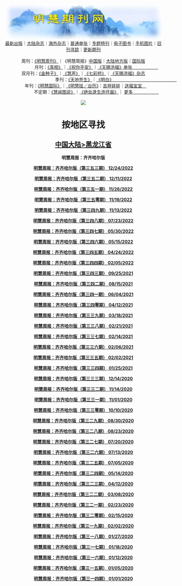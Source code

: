 <a id="user-content-1" class="anchor" aria-hidden="true" href="#1">
<a name="1" id="1" target="_blank"></a> <span id="1">
<a name="2" id="2" target="_blank"></a> <span id="2">
<a name="3" id="3" target="_blank"></a> <span id="3">
<a name="4" id="4" target="_blank"></a> <span id="4">
<a name="5" id="5" target="_blank"></a> <span id="5">
<a name="6" id="6" target="_blank"></a> <span id="6">
<a name="7" id="7" target="_blank"></a> <span id="7">
<a id="user-content-1" href="#1">
<div align="center">
<a target="_blank" href="https://github.com/19920513/djy/blob/master/gb/nsc413.md#1"><img src="https://github.com/pdf-edit/qikan/blob/master/mhqk.jpg?raw=true"></a><br>
<a href="https://github.com/pdf-edit/qikan/blob/master/display.aspx/category_id/8/page_1.md#1">最新出版</a>｜<a href="https://github.com/pdf-edit/qikan/blob/master/category.aspx/category/mainland/page_1.md#1">大陆杂志</a>｜<a href="https://github.com/pdf-edit/qikan/blob/master/category.aspx/category/overseas/page_1.md#1">海外杂志</a>｜<a href="https://github.com/pdf-edit/qikan/blob/master/display.aspx/category_id/4/guige_id/3/page_1.md#1">普通单张</a>｜<a href="https://github.com/pdf-edit/qikan/blob/master/category.aspx/category/zhuanti/page_1.md#1">专题特刊</a>｜<a href="https://github.com/pdf-edit/qikan/blob/master/display.aspx/category_id/6/meijie_id/2/page_1.md#1">电子图书</a>｜<a href="https://github.com/pdf-edit/qikan/blob/master/display.aspx/qikan_type_id/11075/page_1.md#1">手机图片</a>｜<a href="https://github.com/pdf-edit/qikan/blob/master/display.aspx/category_id/5/zhouqi_id/6/page_1.md#1">旧刊寻踪</a>｜<a href="https://github.com/pdf-edit/qikan/blob/master/UpdatedArticles.aspx/page_1.md#1">更新期刊</a>
<br>
<br>
周刊：<a href="https://github.com/pdf-edit/qikan/blob/master/display.aspx/qikan_type_id/5179/page_1.md#1">《明慧周刊》</a>｜《明慧周报》<a href="https://github.com/pdf-edit/qikan/blob/master/display.aspx/qikan_type_id/5178/page_1.md#1">中国版</a>｜<a href="https://github.com/pdf-edit/qikan/blob/master/mainland.aspx/page_1.md#1">大陆地方版</a>｜<a href="https://github.com/pdf-edit/qikan/blob/master/display.aspx/qikan_type_id/5151/page_1.md#1">国际版</a><br>
月刊：<a href="https://github.com/pdf-edit/qikan/blob/master/display.aspx/qikan_type_id/5240/page_1.md#1">《真相》</a>｜<a href="https://github.com/pdf-edit/qikan/blob/master/display.aspx/qikan_type_id/11182/page_1.md#1">《祝你平安》</a>｜<a href="https://github.com/pdf-edit/qikan/blob/master/display.aspx/qikan_type_id/5360/keyword/E5/contain/true/page_1.md#1">《天赐洪福》单张　　　　　　</a><br>
双月刊：<a href="https://github.com/pdf-edit/qikan/blob/master/display.aspx/qikan_type_id/7500/page_1.md#1">《金种子》</a>｜<a href="https://github.com/pdf-edit/qikan/blob/master/display.aspx/qikan_type_id/5638/page_1.md#1">《慧声》</a>｜<a href="https://github.com/pdf-edit/qikan/blob/master/display.aspx/qikan_type_id/7268/page_1.md#1">《七彩桥》</a>｜<a href="https://github.com/pdf-edit/qikan/blob/master/display.aspx/qikan_type_id/5360/keyword/E5/contain/false/page_1.md#1">《天赐洪福》杂志</a> <br>
季刊：<a href="https://github.com/pdf-edit/qikan/blob/master/display.aspx/qikan_type_id/5139/page_1.md#1">《天地苍生》</a>｜<a href="https://github.com/pdf-edit/qikan/blob/master/display.aspx/qikan_type_id/5140/page_1.md#1">《明白》　　　　　　　　　　　　　　　</a><br>
年刊：<a href="https://github.com/pdf-edit/qikan/blob/master/display.aspx/qikan_type_id/10922/page_1.md#1">《明慧国际》</a>｜<a href="https://github.com/pdf-edit/qikan/blob/master/display.aspx/category_id/6/meijie_id/3/page_1.md#1">《明慧挂／台历》</a>：<a href="https://github.com/pdf-edit/qikan/blob/master/display.aspx/category_id/6/meijie_id/3/keyword/E5/page_1.md#1">吉祥娃娃</a>｜<a href="https://github.com/pdf-edit/qikan/blob/master/display.aspx/category_id/6/meijie_id/3/keyword/E9/page_1.md#1">送福宝宝　</a><br> 
不定期：<a href="https://github.com/pdf-edit/qikan/blob/master/display.aspx/qikan_type_id/11185/page_1.md#1">《慧闻图说》</a>｜<a href="https://github.com/pdf-edit/qikan/blob/master/display.aspx/qikan_type_id/11131/page_1.md#1">《绝处逢生连环画》</a>｜ <a href="https://github.com/pdf-edit/qikan/blob/master/display.aspx/category_id/6/meijie_id/3/keyword/other/page_1.md#1">更多　　　　　　</a> <br>
<br>
<a target="_blank" href="https://github.com/19920513/djy/blob/master/gb/nsc413.md#1"><img src="https://raw.githubusercontent.com/19920513/www/master/t/lh600.jpg"></a><br>
<h1><strong>按地区寻找</strong></h1><p align="center"><h2><strong><a target="_blank" href="https://github.com/19920513/qikan/blob/master/mainland.aspx/page_1.md">中国大陆</a><a target="_blank" href="https://github.com/19920513/qikan/blob/master/mainland.aspx?category_id=7&location_id=9/page_1.md#1">>黑龙江省</a></strong></h2></p>
<p align="center"><strong>明慧周报：齐齐哈尔版</strong></p>
<p align="center"><strong><a target="_blank" href="https://gitlab.com/19920513/pdfkit/-/raw/master/tests/pdf/207772.pdf">明慧周报：齐齐哈尔版（第三五三期）       12/24/2022</a></strong></p>
<p align="center"><strong><a target="_blank" href="https://gitlab.com/19920513/pdfkit/-/raw/master/tests/pdf/207675.pdf">明慧周报：齐齐哈尔版（第三五二期）       12/11/2022</a></strong></p>
<p align="center"><strong><a target="_blank" href="https://gitlab.com/19920513/pdfkit/-/raw/master/tests/pdf/207503.pdf">明慧周报：齐齐哈尔版（第三五一期）       11/26/2022</a></strong></p>
<p align="center"><strong><a target="_blank" href="https://gitlab.com/19920513/pdfkit/-/raw/master/tests/pdf/207417.pdf">明慧周报：齐齐哈尔版（第三五零期）       11/19/2022</a></strong></p>
<p align="center"><strong><a target="_blank" href="https://gitlab.com/19920513/pdfkit/-/raw/master/tests/pdf/207378.pdf">明慧周报：齐齐哈尔版（第三四九期）       11/13/2022</a></strong></p>
<p align="center"><strong><a target="_blank" href="https://gitlab.com/19920513/pdfkit/-/raw/master/tests/pdf/206420.pdf">明慧周报：齐齐哈尔版（第三四八期）       07/23/2022</a></strong></p>
<p align="center"><strong><a target="_blank" href="https://gitlab.com/19920513/pdfkit/-/raw/master/tests/pdf/206026.pdf">明慧周报：齐齐哈尔版（第三四七期）       05/30/2022</a></strong></p>
<p align="center"><strong><a target="_blank" href="https://gitlab.com/19920513/pdfkit/-/raw/master/tests/pdf/205913.pdf">明慧周报：齐齐哈尔版（第三四六期）       05/15/2022</a></strong></p>
<p align="center"><strong><a target="_blank" href="https://gitlab.com/19920513/pdfkit/-/raw/master/tests/pdf/205766.pdf">明慧周报：齐齐哈尔版（第三四五期）       04/24/2022</a></strong></p>
<p align="center"><strong><a target="_blank" href="https://gitlab.com/19920513/pdfkit/-/raw/master/tests/pdf/205160.pdf">明慧周报：齐齐哈尔版（第三四四期）       02/05/2022</a></strong></p>
<p align="center"><strong><a target="_blank" href="https://gitlab.com/19920513/pdfkit/-/raw/master/tests/pdf/204126.pdf">明慧周报：齐齐哈尔版（第三四三期）       09/25/2021</a></strong></p>
<p align="center"><strong><a target="_blank" href="https://gitlab.com/19920513/pdfkit/-/raw/master/tests/pdf/203849.pdf">明慧周报：齐齐哈尔版（第三四二期）       08/15/2021</a></strong></p>
<p align="center"><strong><a target="_blank" href="https://gitlab.com/19920513/pdfkit/-/raw/master/tests/pdf/203085.pdf">明慧周报：齐齐哈尔版（第三四一期）       06/04/2021</a></strong></p>
<p align="center"><strong><a target="_blank" href="https://gitlab.com/19920513/pdfkit/-/raw/master/tests/pdf/202389.pdf">明慧周报：齐齐哈尔版（第三四零期）       04/12/2021</a></strong></p>
<p align="center"><strong><a target="_blank" href="https://gitlab.com/19920513/pdfkit/-/raw/master/tests/pdf/202015.pdf">明慧周报：齐齐哈尔版（第三三九期）       03/18/2021</a></strong></p>
<p align="center"><strong><a target="_blank" href="https://gitlab.com/19920513/pdfkit/-/raw/master/tests/pdf/201692.pdf">明慧周报：齐齐哈尔版（第三三八期）       02/21/2021</a></strong></p>
<p align="center"><strong><a target="_blank" href="https://gitlab.com/19920513/pdfkit/-/raw/master/tests/pdf/201591.pdf">明慧周报：齐齐哈尔版（第三三七期）       02/14/2021</a></strong></p>
<p align="center"><strong><a target="_blank" href="https://gitlab.com/19920513/pdfkit/-/raw/master/tests/pdf/201453.pdf">明慧周报：齐齐哈尔版（第三三六期）       02/06/2021</a></strong></p>
<p align="center"><strong><a target="_blank" href="https://gitlab.com/19920513/pdfkit/-/raw/master/tests/pdf/201406.pdf">明慧周报：齐齐哈尔版（第三三五期）       02/02/2021</a></strong></p>
<p align="center"><strong><a target="_blank" href="https://gitlab.com/19920513/pdfkit/-/raw/master/tests/pdf/201283.pdf">明慧周报：齐齐哈尔版（第三三四期）       01/25/2021</a></strong></p>
<p align="center"><strong><a target="_blank" href="https://gitlab.com/19920513/pdfkit/-/raw/master/tests/pdf/200652.pdf">明慧周报：齐齐哈尔版（第三三三期）       12/14/2020</a></strong></p>
<p align="center"><strong><a target="_blank" href="https://gitlab.com/19920513/pdfkit/-/raw/master/tests/pdf/200192.pdf">明慧周报：齐齐哈尔版（第三三二期）       11/14/2020</a></strong></p>
<p align="center"><strong><a target="_blank" href="https://gitlab.com/19920513/pdfkit/-/raw/master/tests/pdf/200017.pdf">明慧周报：齐齐哈尔版（第三三一期）       11/01/2020</a></strong></p>
<p align="center"><strong><a target="_blank" href="https://gitlab.com/19920513/pdfkit/-/raw/master/tests/pdf/199721.pdf">明慧周报：齐齐哈尔版（第三三零期）       10/10/2020</a></strong></p>
<p align="center"><strong><a target="_blank" href="https://gitlab.com/19920513/pdfkit/-/raw/master/tests/pdf/199167.pdf">明慧周报：齐齐哈尔版（第三二九期）       08/30/2020</a></strong></p>
<p align="center"><strong><a target="_blank" href="https://gitlab.com/19920513/pdfkit/-/raw/master/tests/pdf/199063.pdf">明慧周报：齐齐哈尔版（第三二八期）       08/23/2020</a></strong></p>
<p align="center"><strong><a target="_blank" href="https://gitlab.com/19920513/pdfkit/-/raw/master/tests/pdf/198437.pdf">明慧周报：齐齐哈尔版（第三二七期）       07/20/2020</a></strong></p>
<p align="center"><strong><a target="_blank" href="https://gitlab.com/19920513/pdfkit/-/raw/master/tests/pdf/198339.pdf">明慧周报：齐齐哈尔版（第三二六期）       07/13/2020</a></strong></p>
<p align="center"><strong><a target="_blank" href="https://gitlab.com/19920513/pdfkit/-/raw/master/tests/pdf/198235.pdf">明慧周报：齐齐哈尔版（第三二五期）       07/05/2020</a></strong></p>
<p align="center"><strong><a target="_blank" href="https://gitlab.com/19920513/pdfkit/-/raw/master/tests/pdf/197563.pdf">明慧周报：齐齐哈尔版（第三二四期）       05/14/2020</a></strong></p>
<p align="center"><strong><a target="_blank" href="https://gitlab.com/19920513/pdfkit/-/raw/master/tests/pdf/197169.pdf">明慧周报：齐齐哈尔版（第三二三期）       04/12/2020</a></strong></p>
<p align="center"><strong><a target="_blank" href="https://gitlab.com/19920513/pdfkit/-/raw/master/tests/pdf/196756.pdf">明慧周报：齐齐哈尔版（第三二二期）       03/08/2020</a></strong></p>
<p align="center"><strong><a target="_blank" href="https://gitlab.com/19920513/pdfkit/-/raw/master/tests/pdf/196569.pdf">明慧周报：齐齐哈尔版（第三二一期）       02/23/2020</a></strong></p>
<p align="center"><strong><a target="_blank" href="https://gitlab.com/19920513/pdfkit/-/raw/master/tests/pdf/196449.pdf">明慧周报：齐齐哈尔版（第三二零期）       02/15/2020</a></strong></p>
<p align="center"><strong><a target="_blank" href="https://gitlab.com/19920513/pdfkit/-/raw/master/tests/pdf/196252.pdf">明慧周报：齐齐哈尔版（第三一九期）       02/02/2020</a></strong></p>
<p align="center"><strong><a target="_blank" href="https://gitlab.com/19920513/pdfkit/-/raw/master/tests/pdf/196165.pdf">明慧周报：齐齐哈尔版（第三一八期）       01/27/2020</a></strong></p>
<p align="center"><strong><a target="_blank" href="https://gitlab.com/19920513/pdfkit/-/raw/master/tests/pdf/196046.pdf">明慧周报：齐齐哈尔版（第三一七期）       01/18/2020</a></strong></p>
<p align="center"><strong><a target="_blank" href="https://gitlab.com/19920513/pdfkit/-/raw/master/tests/pdf/195993.pdf">明慧周报：齐齐哈尔版（第三一六期）       01/12/2020</a></strong></p>
<p align="center"><strong><a target="_blank" href="https://gitlab.com/19920513/pdfkit/-/raw/master/tests/pdf/195898.pdf">明慧周报：齐齐哈尔版（第三一五期）       01/05/2020</a></strong></p>
<p align="center"><strong><a target="_blank" href="https://gitlab.com/19920513/pdfkit/-/raw/master/tests/pdf/195843.pdf">明慧周报：齐齐哈尔版（第三一四期）       01/01/2020</a></strong></p>

